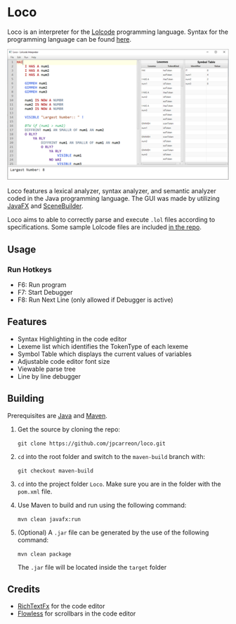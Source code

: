 # **Loco**

Loco is an interpreter for the [Lolcode][1] programming language. Syntax for the programming language can be found [here][2].

![insert1](Pictures/insert1.png)

Loco features a lexical analyzer, syntax analyzer, and semantic analyzer coded in the Java programming language. The GUI was made by utilizing [JavaFX][3] and [SceneBuilder][4].

Loco aims to able to correctly parse and execute `.lol` files according to specifications. Some sample Lolcode files are included [in the repo](Samples/).

## Usage
### Run Hotkeys
* F6: Run program
* F7: Start Debugger
* F8: Run Next Line (only allowed if Debugger is active)

## Features
* Syntax Highlighting in the code editor
* Lexeme list which identifies the TokenType of each lexeme
* Symbol Table which displays the current values of variables
* Adjustable code editor font size
* Viewable parse tree
* Line by line debugger

## Building
Prerequisites are [Java][5] and [Maven][6].
1. Get the source by cloning the repo:
   
   `git clone https://github.com/jpcarreon/loco.git`
2. `cd` into the root folder and switch to the `maven-build` branch with:

    `git checkout maven-build`
3. `cd` into the project folder `Loco`. Make sure you are in the folder with the `pom.xml` file.
4. Use Maven to build and run using the following command:

    `mvn clean javafx:run`
5. (Optional) A `.jar` file can be generated by the use of the following command:

    `mvn clean package`

    The `.jar` file will be located inside the `target` folder

##  Credits
* [RichTextFx][7] for the code editor
* [Flowless][8] for scrollbars in the code editor



[1]: http://www.lolcode.org/
[2]: https://github.com/justinmeza/lolcode-spec/blob/master/v1.2/lolcode-spec-v1.2.md
[3]: https://openjfx.io/
[4]: https://gluonhq.com/products/scene-builder/
[5]: https://www.oracle.com/java/technologies/downloads/
[6]: https://maven.apache.org/
[7]: https://github.com/FXMisc/RichTextFX
[8]: https://github.com/FXMisc/Flowless